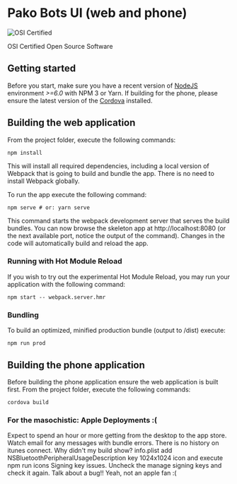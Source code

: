 # Pako Bots UI (web and phone)

![OSI Certified](https://origami3.com/osi_keyhole_100X100_90ppi.png)

OSI Certified Open Source Software

## Getting started

Before you start, make sure you have a recent version of [NodeJS](http://nodejs.org/) environment *>=6.0* with NPM 3 or Yarn. If building for the phone, please ensure the latest version of the [Cordova](https://cordova.apache.org/#getstarted) installed.

## Building the web application
From the project folder, execute the following commands:

```shell
npm install 
```

This will install all required dependencies, including a local version of Webpack that is going to
build and bundle the app. There is no need to install Webpack globally.

To run the app execute the following command:

```shell
npm serve # or: yarn serve
```

This command starts the webpack development server that serves the build bundles.
You can now browse the skeleton app at http://localhost:8080 (or the next available port, notice the output of the command). Changes in the code
will automatically build and reload the app.

### Running with Hot Module Reload

If you wish to try out the experimental Hot Module Reload, you may run your application with the following command:

```shell
npm start -- webpack.server.hmr
```

### Bundling

To build an optimized, minified production bundle (output to /dist) execute:

```shell
npm run prod
```

## Building the phone application
Before building the phone application ensure the web application is built first.
From the project folder, execute the following commands:

```shell
cordova build
```

### For the masochistic: Apple Deployments :(

Expect to spend an hour or more getting from the desktop to the app store.
Watch email for any messages with bundle errors. There is no history on itunes connect. Why didn't my build show?
info.plist add NSBluetoothPeripheralUsageDescription key
1024x1024 icon and execute npm run icons
Signing key issues. Uncheck the manage signing keys and check it again. Talk about a bug!!
Yeah, not an apple fan :(
